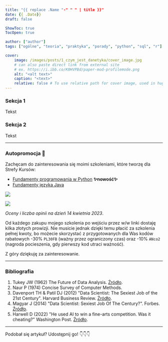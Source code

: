 ```yaml
---
title: "{{ replace .Name "-" " " | title }}"
date: {{ .Date}}
draft: false

ShowToc: true
TocOpen: true

author: ["author"]
tags: ["ogólne", "teoria", "praktyka", "porady", "python", "sql", "r"]

cover:
    image: /images/posts/1_czym_jest_danetyka/cover_image.jpg
    # can also paste direct link from external site
    # ex. https://i.ibb.co/K0HVPBd/paper-mod-profilemode.png
    alt: "<alt text>"
    caption: "<text>"
    relative: false # To use relative path for cover image, used in hugo Page-bundles
---
```

### Sekcja 1
Tekst

### Sekcja 2
Tekst

---

### Autopromocja 🌱

Zachęcam do zainteresowania się moimi szkoleniami, które tworzę dla Strefy Kursów:

 * [Fundamenty programowania w Python](https://strefakursow.pl/kursy/programowanie/fundamenty_programowania_w_python.html?ref=111440) **✨nowość✨**
 * [Fundamenty języka Java](https://strefakursow.pl/kursy/programowanie/fundamenty_jezyka_java.html?ref=111440)
  
![](/images/posts/python_kurs_1_no_price.png)

![](/images/posts/java_kurs_1_no_price.png)

_Oceny i liczba opinii na dzień 14 kwietnia 2023_.

Od każdego zakupu mojego szkolenia po wejściu przez w/w linki dostaję kilka złotych prowizji. Nie musicie jednak dzięki temu płacić za szkolenia pełnej kwoty, bo możecie skorzystać z przygotowanych dla Was kodów rabatowych -30% `PL30FB` (ważny przez ograniczony czas) oraz -10% `ANco2` (nagroda pocieszenia, gdy pierwszy kod utraci ważność).

Z góry dziękuję za zainteresowanie.

---

### Bibliografia
1. Tukey JW (1962) The Future of Data Analysis. [Źródło](https://projecteuclid.org/journals/annals-of-mathematical-statistics/volume-33/issue-1/The-Future-of-Data-Analysis/10.1214/aoms/1177704711.full).
2. Naur P (1974) Concise Survey of Computer Methods.
3. Davenport TH & Patil DJ (2012) "Data Scientist: The Sexiest Job of the 21st Century". Harvard Business Review. [Źródło](https://hbr.org/2012/10/data-scientist-the-sexiest-job-of-the-21st-century). 
4. Magyar J (2014) "Data Scientist: Sexiest Job Of The Century?". Forbes. [Źródło](https://www.forbes.com/sites/sap/2014/01/21/data-scientist-sexiest-job-of-the-century/?sh=1edf3248674b).
5. Harwell D (2022) "He used AI to win a fine-arts competition. Was it cheating?" Washington Post. [Źródło](https://www.washingtonpost.com/technology/2022/09/02/midjourney-artificial-intelligence-state-fair-colorado/).

---

Podobał się artykuł? Udostępnij go! 👇👇👇